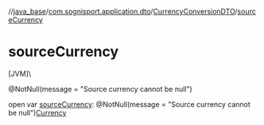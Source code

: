//[java_base](../../../index.md)/[com.sognisport.application.dto](../index.md)/[CurrencyConversionDTO](index.md)/[sourceCurrency](source-currency.md)

# sourceCurrency

[JVM]\

@NotNull(message = &quot;Source currency cannot be null&quot;)

open var [sourceCurrency](source-currency.md): @NotNull(message = &quot;Source currency cannot be null&quot;)[Currency](../../com.sognisport.domain.model/-currency/index.md)
